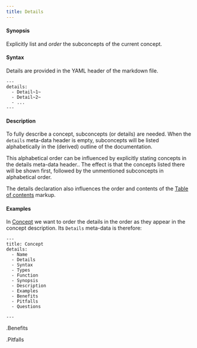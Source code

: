 ```yaml
---
title: Details
---
```


#### Synopsis

Explicitly list and _order_ the subconcepts of the current concept.

#### Syntax

Details are provided in the YAML header of the markdown file.

```
---
details:
  - Detail~1~
  - Detail~2~
  - ...
---
```

#### Description

To fully describe a concept, subconcepts (or details) are needed.
When the `details` meta-data header is empty, subconcepts will be listed
alphabetically in the (derived) outline of the documentation.

This alphabetical order can be influenced by explicitly stating concepts in the details meta-data header..
The effect is that the concepts listed there will be shown first, followed by the unmentioned subconcepts
in alphabetical order.

The details declaration also influences the order and contents of the [Table of contents](/docs//Tutor/Markup/StructureMarkup/TableOfContents) markup.

#### Examples

In [Concept](/docs//Tutor/Concept) we want to order the details in the order as they appear in the concept description.
Its `Details` meta-data is therefore:

```
---
title: Concept
details:
  - Name
  - Details
  - Syntax
  - Types
  - Function
  - Synopsis
  - Description
  - Examples
  - Benefits
  - Pitfalls
  - Questions

---
```

.Benefits

.Pitfalls


